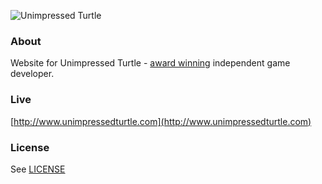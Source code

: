 ![Unimpressed Turtle](/assets/img/misc/banner_readme.png)

### About

Website for Unimpressed Turtle - [award winning](https://github.com/blog/1731-github-game-off-ii-winners) independent game developer. 

### Live

[http://www.unimpressedturtle.com](http://www.unimpressedturtle.com)

### License
See [LICENSE](/LICENSE)